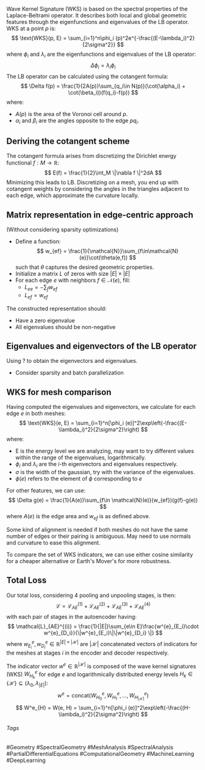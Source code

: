 Wave Kernel Signature (WKS) is based on the spectral properties of the Laplace-Beltrami operator.
It describes both local and global geometric features through the eigenfunctions and eigenvalues of the LB operator.
WKS at a point $p$ is:
$$
\text{WKS}(p, E) = \sum_{i=1}^n\phi_i (p)^2e^{-\frac{(E-\lambda_i)^2}{2\sigma^2}}
$$
where $\phi_i$ and $\lambda_i$ are the eigenfunctions and eigenvalues of the LB operator:
$$
\Delta \phi_i = \lambda_i\phi_i
$$
The LB operator can be calculated using the cotangent formula:
$$
\Delta f(p) = \frac{1}{2A(p)}\sum_{q_i\in N(p)}(\cot(\alpha_i) + \cot(\beta_i))(f(q_i)-f(p))
$$
where:
- $A(p)$ is the area of the Voronoi cell around $p$.
- $\alpha_i$ and $\beta_i$ are the angles opposite to the edge $pq_i$.

## Deriving the cotangent scheme
The cotangent formula arises from discretizing the Dirichlet energy functional $f:M\rightarrow \mathbb{R}$:
$$
E(f) = \frac{1}{2}\int_M \|\nabla f \|^2dA
$$
Minimizing this leads to LB. Discretizing on a mesh, you end up with cotangent weights by considering the angles in the triangles adjacent to each edge, which approximate the curvature locally.

## Matrix representation in edge-centric approach
(Without considering sparsity optimizations)
- Define a function:
$$
w_{ef} = \frac{1}{\mathcal{N}}\sum_{f\in\mathcal{N}(e)}\cot(\theta(e,f))
$$
such that $\theta$ captures the desired geometric properties.
- Initialize a matrix $L$ of zeros with size $|E|\times |E|$
- For each edge $e$ with neighbors $f\in\mathcal{N}(e)$, fill:
	- $L_{ee} = -\sum_f w_{ef}$
	- $L_{ef} = w_{ef}$

The constructed representation should:
- Have a zero eigenvalue
- All eigenvalues should be non-negative
## Eigenvalues and eigenvectors of the LB operator
Using ? to obtain the eigenvectors and eigenvalues.
- Consider sparsity and batch parallelization
## WKS for mesh comparison
Having computed the eigenvalues and eigenvectors, we calculate for each edge $e$ in both meshes:
$$
\text{WKS}(e, E) = \sum_{i=1}^n[\phi_i (e)]^2\exp\left(-\frac{(E-\lambda_i)^2}{2\sigma^2}\right)
$$
where:
- E is the energy level we are analyzing, may want to try different values within the range of the eigenvalues, logarithmically.
- $\phi_i$ and $\lambda_i$ are the $i$-th eigenvectors and eigenvalues respectively.
- $\sigma$ is the width of the gaussian, try with the variance of the eigenvalues.
- $\phi(e)$ refers to the element of $\phi$ corresponding to $e$

For other features, we can use:
$$
\Delta g(e) = \frac{1}{A(e)}\sum_{f\in \mathcal{N}(e)}(w_{ef})(g(f)-g(e))
$$
where $A(e)$ is the edge area and $w_{ef}$ is as defined above.

Some kind of alignment is needed if both meshes do not have the same number of edges or their pairing is ambiguous.
May need to use normals and curvature to ease this alignment.

To compare the set of WKS indicators, we can use either cosine similarity for a cheaper alternative or Earth's Mover's for more robustness. 
## Total Loss
Our total loss, considering 4 pooling and unpooling stages, is then: 
$$
\mathcal{L} = \mathcal{L}_{AE}^{(1)}+\mathcal{L}_{AE}^{(2)}+\mathcal{L}_{AE}^{(3)}+\mathcal{L}_{AE}^{(4)}
$$
with each pair of stages in the autoencoder having:
$$
\mathcal{L}_{AE}^{(i)} = \frac{1}{|E|}\sum_{e\in E}\frac{w^{e}_{E_i}\cdot w^{e}_{D_i}}{\|w^{e}_{E_i}\|\|w^{e}_{D_i} \|} 
$$
where $w^e_{E_i}, w^e_{D_i}\in\mathbb{R}^{|E|\times |\mathcal{H}|}$ are $|\mathcal{H}|$ concatenated vectors of indicators for the meshes at stages $i$ in the encoder and decoder respectively. 

The indicator vector $w^e \in \mathbb{R}^{|\mathcal{H}|}$ is composed of the wave kernel signatures (WKS) $W_{H_k}^e$ for edge $e$ and logarithmically distributed energy levels $H_k\in \{\mathcal{H}\}\subseteq \left(\lambda_0, \lambda_{|E|}\right)$:
$$
w^e = \text{concat}\left(W^e_{H_0}, W^e_{H_1}, ..., W^e_{H_{|\mathcal{H}|}}\right)
$$
$$
W^e_{H} = W(e, H) = \sum_{i=1}^n[\phi_i (e)]^2\exp\left(-\frac{(H-\lambda_i)^2}{2\sigma^2}\right)
$$

###### Tags
#Geometry #SpectralGeometry #MeshAnalysis #SpectralAnalysis #PartialDifferentialEquations #ComputationalGeometry #MachineLearning #DeepLearning